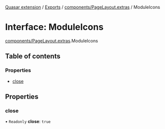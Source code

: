 [Quasar extension](../index.md) / [Exports](../modules.md) / [components/PageLayout.extras](../modules/components_PageLayout_extras.md) / ModuleIcons

# Interface: ModuleIcons

[components/PageLayout.extras](../modules/components_PageLayout_extras.md).ModuleIcons

## Table of contents

### Properties

- [close](components_PageLayout_extras.ModuleIcons.md#close)

## Properties

### close

• `Readonly` **close**: ``true``
